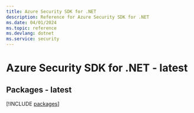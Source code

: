 ```yaml
---
title: Azure Security SDK for .NET
description: Reference for Azure Security SDK for .NET
ms.date: 04/01/2024
ms.topic: reference
ms.devlang: dotnet
ms.service: security
---
```

# Azure Security SDK for .NET - latest
## Packages - latest
[!INCLUDE [packages](security-index.md)]